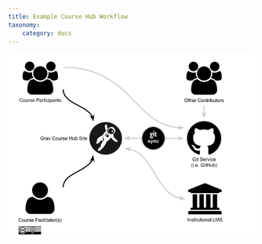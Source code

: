 ```yaml
---
title: Example Course Hub Workflow
taxonomy:
    category: docs
---
```


![Course Hub Workflow](course-hub-with-git-sync-workflow.png)
